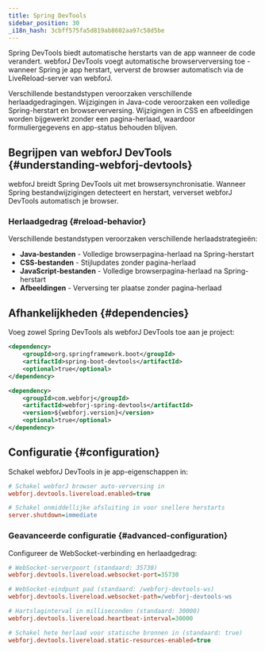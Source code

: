 ```yaml
---
title: Spring DevTools
sidebar_position: 30
_i18n_hash: 3cbff575fa5d819ab8602aa97c58d5be
---
```

Spring DevTools biedt automatische herstarts van de app wanneer de code verandert. webforJ DevTools voegt automatische browserverversing toe - wanneer Spring je app herstart, ververst de browser automatisch via de LiveReload-server van webforJ.

Verschillende bestandstypen veroorzaken verschillende herlaadgedragingen. Wijzigingen in Java-code veroorzaken een volledige Spring-herstart en browserverversing. Wijzigingen in CSS en afbeeldingen worden bijgewerkt zonder een pagina-herlaad, waardoor formuliergegevens en app-status behouden blijven.

## Begrijpen van webforJ DevTools {#understanding-webforj-devtools}

webforJ breidt Spring DevTools uit met browsersynchronisatie. Wanneer Spring bestandwijzigingen detecteert en herstart, ververset webforJ DevTools automatisch je browser.

### Herlaadgedrag {#reload-behavior}

Verschillende bestandstypen veroorzaken verschillende herlaadstrategieën:

- **Java-bestanden** - Volledige browserpagina-herlaad na Spring-herstart
- **CSS-bestanden** - Stijlupdates zonder pagina-herlaad  
- **JavaScript-bestanden** - Volledige browserpagina-herlaad na Spring-herstart
- **Afbeeldingen** - Verversing ter plaatse zonder pagina-herlaad

## Afhankelijkheden {#dependencies}

Voeg zowel Spring DevTools als webforJ DevTools toe aan je project:

```xml title="pom.xml"
<dependency>
    <groupId>org.springframework.boot</groupId>
    <artifactId>spring-boot-devtools</artifactId>
    <optional>true</optional>
</dependency>

<dependency>
    <groupId>com.webforj</groupId>
    <artifactId>webforj-spring-devtools</artifactId>
    <version>${webforj.version}</version>
    <optional>true</optional>
</dependency>
```

## Configuratie {#configuration}

Schakel webforJ DevTools in je app-eigenschappen in:

```Ini title="application.properties"
# Schakel webforJ browser auto-verversing in
webforj.devtools.livereload.enabled=true

# Schakel onmiddellijke afsluiting in voor snellere herstarts
server.shutdown=immediate
```

### Geavanceerde configuratie {#advanced-configuration}

Configureer de WebSocket-verbinding en herlaadgedrag:

```Ini title="application.properties"
# WebSocket-serverpoort (standaard: 35730)
webforj.devtools.livereload.websocket-port=35730

# WebSocket-eindpunt pad (standaard: /webforj-devtools-ws)
webforj.devtools.livereload.websocket-path=/webforj-devtools-ws

# Hartslaginterval in milliseconden (standaard: 30000)
webforj.devtools.livereload.heartbeat-interval=30000

# Schakel hete herlaad voor statische bronnen in (standaard: true)
webforj.devtools.livereload.static-resources-enabled=true
```

